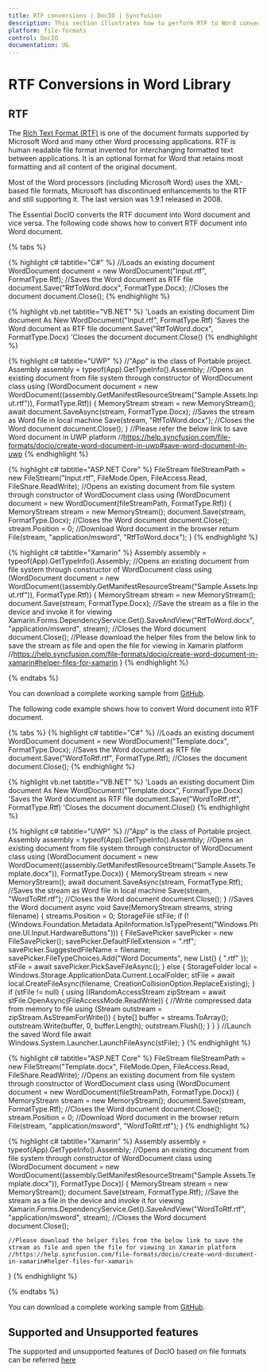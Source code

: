 ```yaml
---
title: RTF conversions | DocIO | Syncfusion
description: This section illustrates how to perform RTF to Word conversion and Word to RTF conversions using Syncfusion Word library (Essential DocIO)
platform: file-formats
control: DocIO
documentation: UG
---
```


# RTF Conversions in Word Library

## RTF
The [Rich Text Format (RTF)](http://en.wikipedia.org/wiki/Rich_Text_Format#) is one of the document formats supported by Microsoft Word and many other Word processing applications. RTF is human readable file format invented for interchanging formatted text between applications. It is an optional format for Word that retains most formatting and all content of the original document.

Most of the Word processors (including Microsoft Word) uses the XML-based file formats, Microsoft has discontinued enhancements to the RTF and still supporting it. The last version was 1.9.1 released in 2008.

The Essential DocIO converts the RTF document into Word document and vice versa. The following code shows how to convert RTF document into Word document.

{% tabs %}

{% highlight c# tabtitle="C#" %}
//Loads an existing document
WordDocument document = new WordDocument("Input.rtf", FormatType.Rtf);
//Saves the Word document as RTF file
document.Save("RtfToWord.docx", FormatType.Docx);
//Closes the document
document.Close();
{% endhighlight %}

{% highlight vb.net tabtitle="VB.NET" %}
'Loads an existing document
Dim document As New WordDocument("Input.rtf", FormatType.Rtf)
'Saves the Word document as RTF file
document.Save("RtfToWord.docx", FormatType.Docx)
'Closes the document
document.Close()
{% endhighlight %}

{% highlight c# tabtitle="UWP" %}
//"App" is the class of Portable project.
Assembly assembly = typeof(App).GetTypeInfo().Assembly;
//Opens an existing document from file system through constructor of WordDocument class
using (WordDocument document = new WordDocument((assembly.GetManifestResourceStream("Sample.Assets.Input.rtf")), FormatType.Rtf))
{
    MemoryStream stream = new MemoryStream();
    await document.SaveAsync(stream, FormatType.Docx);
    //Saves the stream as Word file in local machine
    Save(stream, "RtfToWord.docx");
    //Closes the Word document
    document.Close();
}
//Please refer the below link to save Word document in UWP platform
//https://help.syncfusion.com/file-formats/docio/create-word-document-in-uwp#save-word-document-in-uwp
{% endhighlight %}

{% highlight c# tabtitle="ASP.NET Core" %}
FileStream fileStreamPath = new FileStream("Input.rtf", FileMode.Open, FileAccess.Read, FileShare.ReadWrite);
//Opens an existing document from file system through constructor of WordDocument class
using (WordDocument document = new WordDocument(fileStreamPath, FormatType.Rtf))
{
    MemoryStream stream = new MemoryStream();
    document.Save(stream, FormatType.Docx);
    //Closes the Word document
    document.Close();
    stream.Position = 0;
    //Download Word document in the browser
    return File(stream, "application/msword", "RtfToWord.docx");
}
{% endhighlight %}

{% highlight c# tabtitle="Xamarin" %}
Assembly assembly = typeof(App).GetTypeInfo().Assembly;
//Opens an existing document from file system through constructor of WordDocument class
using (WordDocument document = new WordDocument((assembly.GetManifestResourceStream("Sample.Assets.Input.rtf")), FormatType.Rtf))
{
    MemoryStream stream = new MemoryStream();
    document.Save(stream, FormatType.Docx);
    //Save the stream as a file in the device and invoke it for viewing
    Xamarin.Forms.DependencyService.Get<ISave>().SaveAndView("RtfToWord.docx", "application/msword", stream);
    //Closes the Word document
    document.Close();
    //Please download the helper files from the below link to save the stream as file and open the file for viewing in Xamarin platform
    //https://help.syncfusion.com/file-formats/docio/create-word-document-in-xamarin#helper-files-for-xamarin
}
{% endhighlight %}

{% endtabs %}

You can download a complete working sample from [GitHub](https://github.com/SyncfusionExamples/DocIO-Examples/tree/main/RTF-conversions/Convert-RTF-to-Word).

The following code example shows how to convert Word document into RTF document.

{% tabs %}
{% highlight c# tabtitle="C#" %}
//Loads an existing document
WordDocument document = new WordDocument("Template.docx", FormatType.Docx);
//Saves the Word document as RTF file
document.Save("WordToRtf.rtf", FormatType.Rtf);
//Closes the document
document.Close();
{% endhighlight %}

{% highlight vb.net tabtitle="VB.NET" %}
'Loads an existing document
Dim document As New WordDocument("Template.docx", FormatType.Docx)
'Saves the Word document as RTF file
document.Save("WordToRtf.rtf", FormatType.Rtf)
'Closes the document
document.Close()
{% endhighlight %}

{% highlight c# tabtitle="UWP" %}
//"App" is the class of Portable project.
Assembly assembly = typeof(App).GetTypeInfo().Assembly;
//Opens an existing document from file system through constructor of WordDocument class
using (WordDocument document = new WordDocument((assembly.GetManifestResourceStream("Sample.Assets.Template.docx")), FormatType.Docx))
{
    MemoryStream stream = new MemoryStream();
    await document.SaveAsync(stream, FormatType.Rtf);
    //Saves the stream as Word file in local machine
    Save(stream, "WordToRtf.rtf");
    //Closes the Word document
    document.Close();
}
//Saves the Word document
async void Save(MemoryStream streams, string filename)
{
    streams.Position = 0;
    StorageFile stFile;
    if (!(Windows.Foundation.Metadata.ApiInformation.IsTypePresent("Windows.Phone.UI.Input.HardwareButtons")))
    {
        FileSavePicker savePicker = new FileSavePicker();
        savePicker.DefaultFileExtension = ".rtf";
        savePicker.SuggestedFileName = filename;
        savePicker.FileTypeChoices.Add("Word Documents", new List<string>() { ".rtf" });
        stFile = await savePicker.PickSaveFileAsync();
    }
    else
    {
        StorageFolder local = Windows.Storage.ApplicationData.Current.LocalFolder;
        stFile = await local.CreateFileAsync(filename, CreationCollisionOption.ReplaceExisting);
    }
    if (stFile != null)
    {
        using (IRandomAccessStream zipStream = await stFile.OpenAsync(FileAccessMode.ReadWrite))
        {
            //Write compressed data from memory to file
            using (Stream outstream = zipStream.AsStreamForWrite())
            {
                byte[] buffer = streams.ToArray();
                outstream.Write(buffer, 0, buffer.Length);
                outstream.Flush();
            }
        }
    }
    //Launch the saved Word file
    await Windows.System.Launcher.LaunchFileAsync(stFile);
}
{% endhighlight %}

{% highlight c# tabtitle="ASP.NET Core" %}
FileStream fileStreamPath = new FileStream("Template.docx", FileMode.Open, FileAccess.Read, FileShare.ReadWrite);
//Opens an existing document from file system through constructor of WordDocument class
using (WordDocument document = new WordDocument(fileStreamPath, FormatType.Docx))
{
    MemoryStream stream = new MemoryStream();
    document.Save(stream, FormatType.Rtf);
    //Closes the Word document
    document.Close();
    stream.Position = 0;
    //Download Word document in the browser
    return File(stream, "application/msword", "WordToRtf.rtf");
}
{% endhighlight %}

{% highlight c# tabtitle="Xamarin" %}
Assembly assembly = typeof(App).GetTypeInfo().Assembly;
//Opens an existing document from file system through constructor of WordDocument class
using (WordDocument document = new WordDocument((assembly.GetManifestResourceStream("Sample.Assets.Template.docx")), FormatType.Docx))
{
    MemoryStream stream = new MemoryStream();
    document.Save(stream, FormatType.Rtf);
    //Save the stream as a file in the device and invoke it for viewing
    Xamarin.Forms.DependencyService.Get<ISave>().SaveAndView("WordToRtf.rtf", "application/msword", stream);
    //Closes the Word document
    document.Close();

    //Please download the helper files from the below link to save the stream as file and open the file for viewing in Xamarin platform
    //https://help.syncfusion.com/file-formats/docio/create-word-document-in-xamarin#helper-files-for-xamarin
}
{% endhighlight %}

{% endtabs %}

You can download a complete working sample from [GitHub](https://github.com/SyncfusionExamples/DocIO-Examples/tree/main/RTF-conversions/Convert-Word-to-RTF).

## Supported and Unsupported features
The supported and unsupported features of DocIO based on file formats can be referred [here](https://help.syncfusion.com/file-formats/docio/supported-and-unsupported-features#)